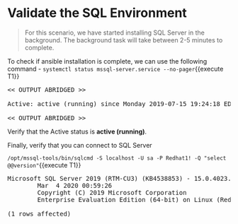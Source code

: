 # Validate the SQL Environment
>For this scenario, we have started installing SQL Server in the background. The background task will take between 2-5 minutes to complete. 

To check if ansible installation is complete, we can use the following command -
`systemctl status mssql-server.service --no-pager`{{execute T1}}

<pre class="file">
<< OUTPUT ABRIDGED >>

Active: active (running) since Monday 2019-07-15 19:24:18 EDT; 3h 59min left

<< OUTPUT ABRIDGED >>
</pre>

Verify that the Active status is __active (running)__.

Finally, verify that you can connect to SQL Server 

`/opt/mssql-tools/bin/sqlcmd -S localhost -U sa -P Redhat1! -Q "select @@version"`{{execute T1}}

<pre class="file">
Microsoft SQL Server 2019 (RTM-CU3) (KB4538853) - 15.0.4023.6 (X64)
        Mar  4 2020 00:59:26
        Copyright (C) 2019 Microsoft Corporation
        Enterprise Evaluation Edition (64-bit) on Linux (Red Hat Enterprise Linux 8.1 (Ootpa)) <X64>

(1 rows affected)
</pre>
